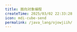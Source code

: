 ```yaml
---
title: 面向对象编程
createTime: 2025/03/02 22:33:28
icon: mdi-cube-send
permalink: /java_lang/ojowjiih/
---
```


